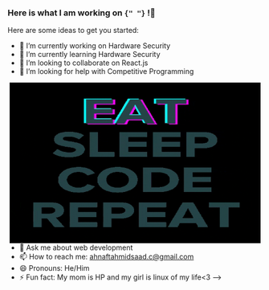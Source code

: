 ### Here is what I am working on `{" "}` !👋


Here are some ideas to get you started:

- 🔭 I’m currently working on Hardware Security
- 🌱 I’m currently learning Hardware Security
- 👯 I’m looking to collaborate on React.js
- 🤔 I’m looking for help with Competitive Programming

<p><img align="right" src="https://github.com/AhnafTahmid1776/AhnafTahmid1776/blob/main/giphy.gif" width="500" height="320" /></p>

- 💬 Ask me about web development
- 📫 How to reach me: ahnaftahmidsaad.c@gmail.com
- 😄 Pronouns: He/Him
- ⚡ Fun fact: My mom is HP and my girl is linux of my life<3 
-->
